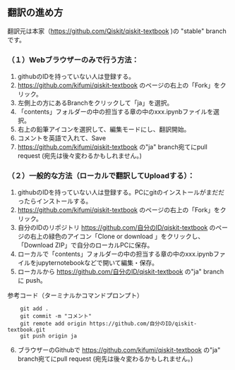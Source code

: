 ## 翻訳の進め方

翻訳元は本家（https://github.com/Qiskit/qiskit-textbook )の "stable" branchです。

### （１）Webブラウザーのみで行う方法：
1. githubのIDを持っていない人は登録する。
2. https://github.com/kifumi/qiskit-textbook のページの右上の「Fork」をクリック。
3. 左側上の方にあるBranchをクリックして「ja」を選択。
4. 「contents」フォルダーの中の担当する章の中のxxx.ipynbファイルを選択。
5. 右上の鉛筆アイコンを選択して、編集モードにし、翻訳開始。
6. コメントを英語で入れて、Save 
7. https://github.com/kifumi/qiskit-textbook の"ja" branch宛てにpull request (宛先は後々変わるかもしれません。)

### （２）一般的な方法（ローカルで翻訳してUploadする）：
1. githubのIDを持っていない人は登録する。PCにgitのインストールがまだだったらインストールする。
2. https://github.com/kifumi/qiskit-textbook のページの右上の「Fork」をクリック。
3. 自分のIDのリポジトリ https://github.com/自分のID/qiskit-textbook のページの右上の緑色のアイコン「Clone or download 」をクリックし、「Download ZIP」で自分のローカルPCに保存。
4. ローカルで「contents」フォルダーの中の担当する章の中のxxx.ipynbファイルをjupyternotebookなどで開いて編集・保存。
5. ローカルから https://github.com/自分のID/qiskit-textbook  の"ja" branch に push。

参考コード（ターミナルかコマンドプロンプト）
```
    git add . 
    git commit -m "コメント"
    git remote add origin https://github.com/自分のID/qiskit-textbook.git
    git push origin ja 
```
6. ブラウザーのGithubで https://github.com/kifumi/qiskit-textbook の"ja" branch宛てにpull request  (宛先は後々変わるかもしれません。)

